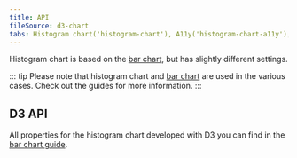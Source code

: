 ```yaml
---
title: API
fileSource: d3-chart
tabs: Histogram chart('histogram-chart'), A11y('histogram-chart-a11y'), API('histogram-chart-api'), Changelog('d3-chart-changelog')
---
```


Histogram chart is based on the [bar chart](/data-display/bar-chart), but has slightly different settings.

::: tip
Please note that histogram chart and [bar chart](/data-display/bar-chart) are used in the various cases. Check out the guides for more information.
:::

## D3 API

All properties for the histogram chart developed with D3 you can find in the [bar chart guide](/data-display/bar-chart/bar-chart-api).
